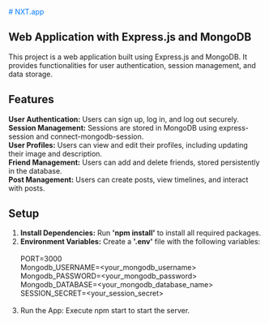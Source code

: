 <span style="color:#007bff"># NXT.app</span>

## Web Application with Express.js and MongoDB
This project is a web application built using Express.js and MongoDB. It provides functionalities for user authentication, session management, and data storage.

## Features
**User Authentication:** Users can sign up, log in, and log out securely.<br>
**Session Management:** Sessions are stored in MongoDB using express-session and connect-mongodb-session.<br>
**User Profiles:** Users can view and edit their profiles, including updating their image and description.<br>
**Friend Management:** Users can add and delete friends, stored persistently in the database.<br>
**Post Management:** Users can create posts, view timelines, and interact with posts.<br>

## Setup
1. **Install Dependencies:** Run **'npm install'** to install all required packages.
2. **Environment Variables:** Create a **'.env'** file with the following variables:<br><br>
PORT=3000<br>
Mongodb_USERNAME=<your_mongodb_username><br>
Mongodb_PASSWORD=<your_mongodb_password><br>
Mongodb_DATABASE=<your_mongodb_database_name><br>
SESSION_SECRET=<your_session_secret><br><br>
3. Run the App: Execute npm start to start the server.